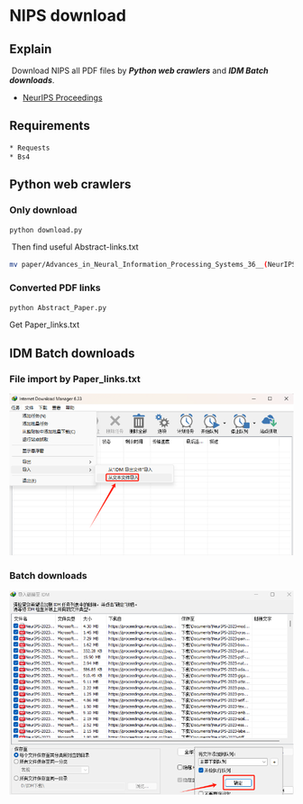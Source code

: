# NIPS  download 

## Explain 

​	Download NIPS all PDF files by ***Python web crawlers*** and  ***IDM Batch downloads***.

* [NeurIPS Proceedings](https://proceedings.neurips.cc//)

## Requirements

	* Requests
	* Bs4



## Python web crawlers

### Only download ###

```bash
python download.py
```

​	Then find useful Abstract-links.txt 

```bash
mv paper/Advances_in_Neural_Information_Processing_Systems_36__(NeurIPS_2023)/links.txt ../..
```

### Converted PDF links ###

```bash
python Abstract_Paper.py
```

Get Paper_links.txt



## IDM Batch downloads

### File import by Paper_links.txt

![File import by Paper_links](./images/File_import_by_paper_links.jpg)

### Batch downloads

![Batch downloads](./images/Batch_download.jpg)
